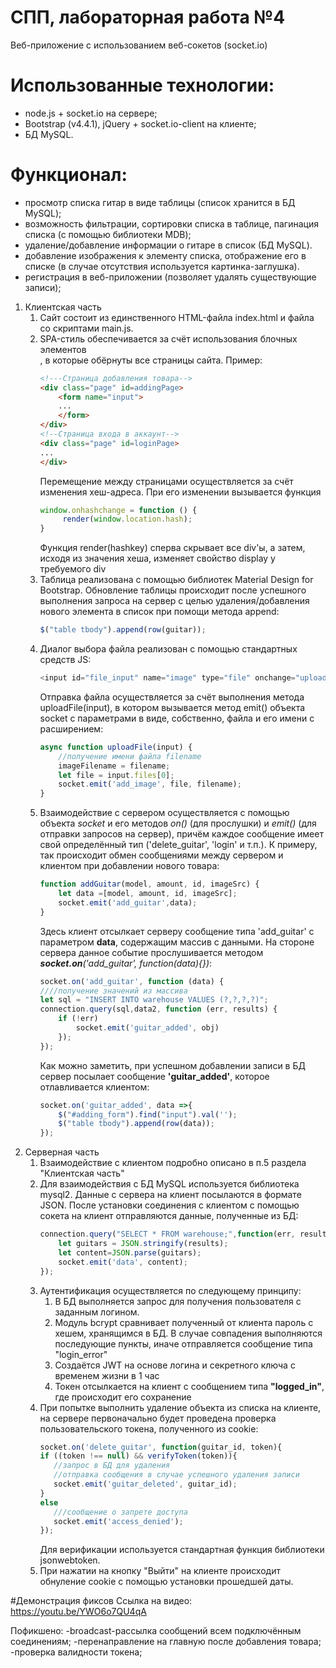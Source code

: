 # СПП, лабораторная работа №4

Веб-приложение с использованием веб-сокетов (socket.io)

# Использованные технологии:

  - node.js + socket.io на сервере;
  - Bootstrap (v4.4.1), jQuery + socket.io-client на клиенте;
  - БД MySQL.

# Функционал:
- просмотр списка гитар в виде таблицы (список хранится в БД MySQL);
- возможность фильтрации, сортировки списка в таблице, пагинация списка (с помощью библиотеки MDB);
- удаление/добавление информации о гитаре в список (БД MySQL).
- добавление изображения к элементу списка, отображение его в списке (в случае отсутствия используется картинка-заглушка).
- регистрация в веб-приложении (позволяет удалять существующие записи);

1. Клиентская часть
    1. Сайт состоит из единственного HTML-файла index.html и файла со скриптами main.js. 
    2. SPA-стиль обеспечивается за счёт использования блочных элементов <div class="page">, в которые обёрнуты все страницы сайта. Пример:
         ```html
         <!---Страница добавления товара-->
         <div class="page" id=addingPage>
             <form name="input">
             ...
             </form>
         </div>
         <!--Страница входа в аккаунт-->
         <div class="page" id=loginPage>
         ...
         </div>
         ```
        Перемещение между страницами осуществляется за счёт изменения хеш-адреса. При его изменении вызывается функция
        ```js
        window.onhashchange = function () {
             render(window.location.hash);
        } 
        ```
        Функция render(hashkey) сперва скрывает все div'ы, а затем, исходя из значения хеша, изменяет свойство display у требуемого div
    3. Таблица реализована с помощью библиотек Material Design for Bootstrap. Обновление таблицы происходит после успешного выполнения запроса на сервер с целью удаления/добавления нового элемента в список при помощи метода append:
         ```js
         $("table tbody").append(row(guitar));
         ```
    4. Диалог выбора файла реализован с помощью стандартных средств JS:
         ```js
         <input id="file_input" name="image" type="file" onchange="uploadFile(this)">
        ```
        Отправка файла осуществляется за счёт выполнения метода uploadFile(input), в котором вызывается метод emit() объекта socket с параметрами в виде, собственно, файла и его имени с расширением:
        ```js
        async function uploadFile(input) {
            //получение имени файла filename
            imageFilename = filename;
            let file = input.files[0];
            socket.emit('add_image', file, filename);
        }
        ```
    5. Взаимодействие с сервером осуществляется с помощью объекта *socket* и его методов *on()* (для прослушки) и *emit()* (для отправки запросов на сервер), причём каждое сообщение имеет свой определённый тип ('delete_guitar', 'login' и т.п.). К примеру, так происходит обмен сообщениями между сервером и клиентом при добавлении нового товара:
        ```js
        function addGuitar(model, amount, id, imageSrc) {
            let data =[model, amount, id, imageSrc];
            socket.emit('add_guitar',data);
        }    
        ```
        Здесь клиент отсылкает серверу сообщение типа 'add_guitar' с параметром **data**, содержащим массив с данными. На стороне сервера данное событие прослушивается методом ***socket.on**('add_guitar', function(data){})*:
        ```js
        socket.on('add_guitar', function (data) {
        ////получение значений из массива
        let sql = "INSERT INTO warehouse VALUES (?,?,?,?)";
        connection.query(sql,data2, function (err, results) {
            if (!err)
                socket.emit('guitar_added', obj)
            });
        });
        ```
        Как можно заметить, при успешном добавлении записи в БД сервер посылает сообщение **'guitar_added'**, которое отлавливается клиентом:
        ```js
        socket.on('guitar_added', data =>{
            $("#adding_form").find("input").val('');
            $("table tbody").append(row(data));
        });
        ```
2. Серверная часть
    1. Взаимодействие с клиентом подробно описано в п.5 раздела "Клиентская часть"
    2. Для взаимодействия с БД MySQL используется библиотека mysql2. Данные с сервера на клиент посылаются в формате JSON. После установки соединения с клиентом с помощью сокета на клиент отправляются данные, полученные из БД:
        ```js
        connection.query("SELECT * FROM warehouse;",function(err, results, fields) {
            let guitars = JSON.stringify(results);
            let content=JSON.parse(guitars);
            socket.emit('data', content);
        });
        ```
    3. Аутентификация осуществляется по следующему принципу:
        1. В БД выполняется запрос для получения пользователя с заданным логином. 
        2. Модуль bcrypt сравнивает полученный от клиента пароль с хешем, хранящимся в БД. В случае совпадения выполняются последующие пункты, иначе отправляется сообщение типа "login_error"
        3. Создаётся JWT на основе логина и секретного ключа с временем жизни в 1 час
        4. Токен отсылкается на клиент с сообщением типа **"logged_in"**, где происходит его сохранение
    4. При попытке выполнить удаление объекта из списка на клиенте, на сервере первоначально будет проведена проверка пользовательского токена, полученного из cookie:
         ```js
         socket.on('delete_guitar', function(guitar_id, token){
        if ((token !== null) && verifyToken(token)){
            //запрос в БД для удаления
            //отправка сообщения в случае успешного удаления записи
            socket.emit('guitar_deleted', guitar_id);
        }
        else
            ///сообщение о запрете доступа
            socket.emit('access_denied');
        });
        ```
        Для верификации используется стандартная функция библиотеки jsonwebtoken.
    5. При нажатии на кнопку "Выйти" на клиенте происходит обнуление cookie c помощью установки прошедшей даты.
  
  #Демонстрация фиксов
  Ссылка на видео:
  https://youtu.be/YWO6o7QU4qA 
  
  Пофикшено:
  -broadcast-рассылка сообщений всем подключённым соединениям;
  -перенаправление на главную после добавления товара;
  -проверка валидности токена;
